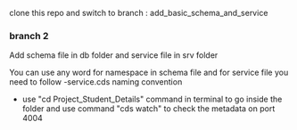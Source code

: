 clone this repo and switch to branch : add_basic_schema_and_service


### branch 2 ###

Add schema file in db folder and service file in srv folder

You can use any word for namespace in schema file 
and for service file you need to follow <namespace name>-service.cds naming convention

* use "cd Project_Student_Details" command in terminal to go inside the folder and use command "cds watch" to check the metadata on port 4004 
